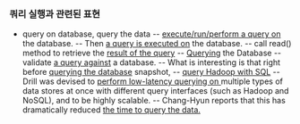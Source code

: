 ### 쿼리 실행과 관련된 표현

- query on database, query the data
-- <U>execute/run/perform a query on </U>the database. 
-- Then <U>a query is executed on</U> the database. 
-- call read() method to retrieve the <U>result of the query</U>
-- <U>Querying</U> the Database 
-- validate <U>a query against</U> a database.
-- What is interesting is that right before <U>querying the database</U> snapshot, 
-- <U>query Hadoop with SQL</U>
-- Drill was devised to <U>perform low-latency querying on </U>multiple types of data stores at once with different query interfaces (such as Hadoop and NoSQL), and to be highly scalable.
-- Chang-Hyun reports that this has dramatically reduced <U>the time to query the data.</U>

